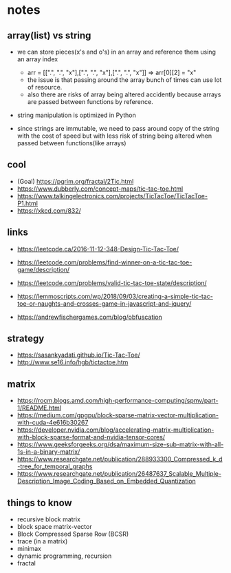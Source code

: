 # notes


## array(list) vs string

- we can store pieces(x's and o's) in an array and reference them using an array index
    - arr = [[".", ".", "x"],[".", ".", "x"],[".", ".", "x"]] => arr[0][2] = "x"
    - the issue is that passing around the array bunch of times can use lot of resource.
    - also there are risks of array being altered accidently because arrays are passed between functions by reference.

- string manipulation is optimized in Python
- since strings are immutable, we need to pass around copy of the string with the cost of speed but with less risk of string being altered when passed between functions(like arrays)

## cool

- (Goal) https://pgrim.org/fractal/2Tic.html
- https://www.dubberly.com/concept-maps/tic-tac-toe.html
- https://www.talkingelectronics.com/projects/TicTacToe/TicTacToe-P1.html
- https://xkcd.com/832/

## links

- https://leetcode.ca/2016-11-12-348-Design-Tic-Tac-Toe/
- https://leetcode.com/problems/find-winner-on-a-tic-tac-toe-game/description/
- https://leetcode.com/problems/valid-tic-tac-toe-state/description/

- https://lemmoscripts.com/wp/2018/09/03/creating-a-simple-tic-tac-toe-or-naughts-and-crosses-game-in-javascript-and-jquery/
- https://andrewfischergames.com/blog/obfuscation

## strategy

- https://sasankyadati.github.io/Tic-Tac-Toe/
- http://www.se16.info/hgb/tictactoe.htm

## matrix

- https://rocm.blogs.amd.com/high-performance-computing/spmv/part-1/README.html
- https://medium.com/gpgpu/block-sparse-matrix-vector-multiplication-with-cuda-4e616b30267
- https://developer.nvidia.com/blog/accelerating-matrix-multiplication-with-block-sparse-format-and-nvidia-tensor-cores/
- https://www.geeksforgeeks.org/dsa/maximum-size-sub-matrix-with-all-1s-in-a-binary-matrix/
- https://www.researchgate.net/publication/288933300_Compressed_k_d-tree_for_temporal_graphs
- https://www.researchgate.net/publication/26487637_Scalable_Multiple-Description_Image_Coding_Based_on_Embedded_Quantization

## things to know

- recursive block matrix
- block space matrix-vector
- Block Compressed Sparse Row (BCSR)
- trace (in a matrix)
- minimax
- dynamic programming, recursion
- fractal
